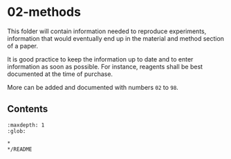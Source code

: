 # 02-methods

This folder will contain information needed to reproduce experiments, information that would eventually end up in the material and method section of a paper.

It is good practice to keep the information up to date and to enter information as soon as possible.
For instance, reagents shall be best documented at the time of purchase.

More can be added and documented with numbers `02` to `98`.

## Contents

```{toctree}
:maxdepth: 1
:glob:

*
*/README
```
